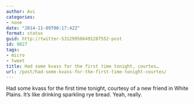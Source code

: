 ```yaml
---
author: Avi
categories:
- none
date: "2014-11-09T00:17:42Z"
format: status
guid: http://twitter-531299566491287552-post
id: 9827
tags:
- micro
- tweet
title: Had some kvass for the first time tonight, courtes…
url: /post/had-some-kvass-for-the-first-time-tonight-courtes/
---
```

Had some kvass for the first time tonight, courtesy of a new friend in White Plains. It’s like drinking sparkling rye bread. Yeah, really.